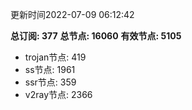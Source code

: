 更新时间2022-07-09 06:12:42

**总订阅: 377**
**总节点: 16060**
**有效节点: 5105**
- trojan节点: 419
- ss节点: 1961
- ssr节点: 359
- v2ray节点: 2366
